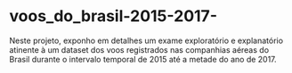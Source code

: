 # voos_do_brasil-2015-2017-
Neste projeto, exponho em detalhes um exame exploratório e explanatório atinente à um dataset dos voos registrados nas companhias aéreas do Brasil durante o intervalo temporal de 2015 até a metade do ano de 2017.
